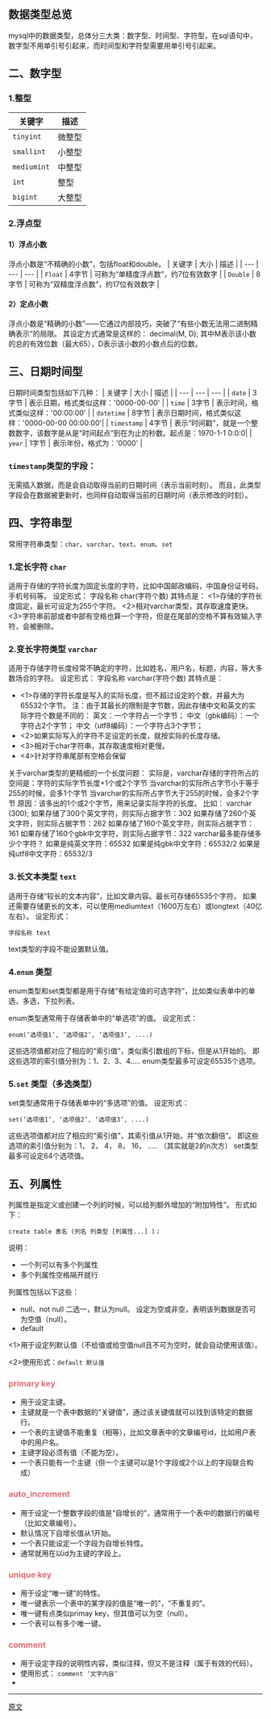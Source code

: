 ## 数据类型总览
mysql中的数据类型，总体分三大类：数字型、时间型、字符型，在sql语句中，数字型不用单引号引起来，而时间型和字符型需要用单引号引起来。

## 二、数字型
### 1.整型
| 关键字 | 描述 | 
| --- | ----| 
| `tinyint` | 微整型 | 
| `smallint` | 小整型 | 
| `mediumint` | 中整型 | 
| `int` | 整型 | 
| `bigint` | 大整型 | 
 	
### 2.浮点型

#### 1）浮点小数
浮点小数是“不精确的小数”，包括float和double。
| 关键字 | 大小 | 描述 | 
| --- | --- | --- |
| `Float` | 4字节 | 可称为“单精度浮点数”，约7位有效数字 | 
| `Double` | 8字节 | 可称为“双精度浮点数”，约17位有效数字 | 

#### 2）定点小数
浮点小数是“精确的小数”——它通过内部技巧，突破了“有些小数无法用二进制精确表示”的局限。
其设定方式通常是这样的： decimal(M, D);
其中M表示该小数的总的有效位数（最大65），D表示该小数的小数点后的位数。


## 三、日期时间型

日期时间类型包括如下几种：
| 关键字 | 大小 | 描述 | 
| --- | --- | --- |
| `date` | 3字节 | 表示日期，格式类似这样：'0000-00-00' |
| `time` | 3字节 | 表示时间，格式类似这样：'00:00:00' |
| `datetime` | 8字节 | 表示日期时间，格式类似这样：'0000-00-00 00:00:00'|
| `timestamp` | 4字节 | 表示“时间戳”，就是一个整数数字，该数字是从是“时间起点”到在为止的秒数。起点是：1970-1-1 0:0:0|
| `year` | 1字节 | 表示年份，格式为：'0000' |	
		
		
### `timestamp`类型的字段：
无需插入数据，而是会自动取得当前的日期时间（表示当前时刻）。
而且，此类型字段会在数据被更新时，也同样自动取得当前的日期时间（表示修改的时刻）。

## 四、字符串型
常用字符串类型：`char`、`varchar`、`text`、`enum`、`set`

### 1.定长字符 `char`
适用于存储的字符长度为固定长度的字符，比如中国邮政编码，中国身份证号码，手机号码等。
设定形式：
字段名称 char(字符个数)
其特点是：
<1>存储的字符长度固定，最长可设定为255个字符。
<2>相对varchar类型，其存取速度更快。
<3>字符串前部或者中部有空格也算一个字符，但是在尾部的空格不算有效输入字符，会被删除。

### 2.变长字符类型 `varchar`
适用于存储字符长度经常不确定的字符，比如姓名，用户名，标题，内容，等大多数场合的字符。
设定形式：
字段名称 varchar(字符个数)
其特点是：

* <1>存储的字符长度是写入的实际长度，但不超过设定的个数，并最大为65532个字节。
注：由于其最长的限制是字节数，因此存储中文和英文的实际字符个数是不同的：
     英文：一个字符占一个字节；
     中文（gbk编码）：一个字符占2个字节；
     中文（utf8编码）：一个字符占3个字节；
* <2>如果实际写入的字符不足设定的长度，就按实际的长度存储。
* <3>相对于char字符串，其存取速度相对更慢。
* <4>针对字符串尾部有空格会保留

关于varchar类型的更精细的一个长度问题：
实际是，varchar存储的字符所占的空间是：字符的实际字节长度+1个或2个字节
当varchar的实际所占字节小于等于255的时候，会多1个字节
当varchar的实际所占字节大于255的时候，会多2个字节
原因：该多出的1个或2个字节，用来记录实际字符的长度。
比如：
varchar (300);
如果存储了300个英文字符，则实际占据字节：302
如果存储了260个英文字符，则实际占据字节：262
如果存储了160个英文字符，则实际占据字节：161
如果存储了160个gbk中文字符，则实际占据字节：322
varchar最多能存储多少个字符？
如果是纯英文字符：65532
如果是纯gbk中文字符：65532/2
如果是纯utf8中文字符：65532/3

### 3.长文本类型 `text`

适用于存储“较长的文本内容”，比如文章内容。最长可存储65535个字符。
如果还需要存储更长的文本，可以使用mediumtext（1600万左右）或longtext（40亿左右）。
设定形式：
```
字段名称 text 
```
text类型的字段不能设置默认值。

### 4.`enum` 类型 

enum类型和set类型都是用于存储“有给定值的可选字符”，比如类似表单中的单选，多选，下拉列表。

enum类型通常用于存储表单中的“单选项”的值。
设定形式：
```
enum(‘选项值1’, ‘选项值2’, ‘选项值3’, ....)
```
这些选项值都对应了相应的“索引值”，类似索引数组的下标，但是从1开始的。
即这些选项的索引值分别为：1、2、3、4.....
enum类型最多可设定65535个选项。

### 5.`set` 类型（多选类型）

set类型通常用于存储表单中的“多选项”的值。
设定形式：
```
set(‘选项值1’, ‘选项值2’, ‘选项值3’, ....)
```
这些选项值都对应了相应的“索引值”，其索引值从1开始，并“依次翻倍”。
即这些选项的索引值分别为：1， 2， 4， 8， 16， ..... （其实就是2的n次方）
set类型最多可设定64个选项值。

## 五、列属性

列属性是指定义或创建一个列的时候，可以给列额外增加的“附加特性”。
形式如下：
```
create table 表名 (列名 列类型 [列属性...] )；
```
说明：
* 一个列可以有多个列属性
* 多个列属性空格隔开就行

列属性包括以下这些：
* null、not null 二选一，默认为null。
设定为空或非空，表明该列数据是否可为空值（null）。
* default


<1>用于设定列默认值（不给值或给空值null且不可为空时，就会自动使用该值）。

<2>使用形式：`default 默认值`

### <font color="#e06c75" size="3">primary key</font><br />
* 用于设定主键。
* 主键就是一个表中数据的“关键值”，通过该关键值就可以找到该特定的数据行。
* 一个表的主键值不能重复（相等），比如文章表中的文章编号id，比如用户表中的用户名。
* 主键字段必须有值（不能为空）。
* 一个表只能有一个主键（但一个主键可以是1个字段或2个以上的字段联合构成）

### <font color="#e06c75" size="3">auto_increment</font><br />
* 用于设定一个整数字段的值是“自增长的”，通常用于一个表中的数据行的编号（比如文章编号）。
* 默认情况下自增长值从1开始。
* 一个表只能设定一个字段为自增长特性。
* 通常就用在以id为主键的字段上。

### <font color="#e06c75" size="3">unique key</font><br />
* 用于设定“唯一键”的特性。
* 唯一键表示一个表中的某字段的值是“唯一的”，“不重复的”。
* 唯一键有点类似primay key，但其值可以为空（null）。
* 一个表可以有多个唯一键。

### <font color="#e06c75" size="3">comment</font><br />
* 用于设定字段的说明性内容，类似注释，但又不是注释（属于有效的代码）。
* 使用形式： `comment ‘文字内容’`
* 
----
[原文](https://blog.csdn.net/csdn_heshangzhou/article/details/80788571)



